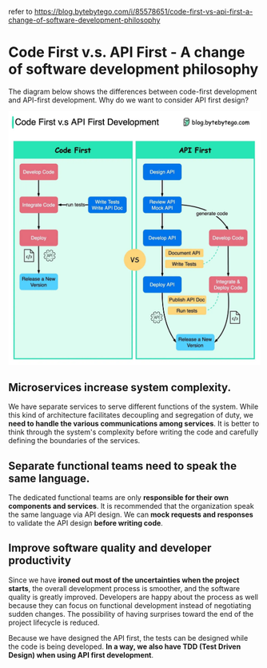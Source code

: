 refer to https://blog.bytebytego.com/i/85578651/code-first-vs-api-first-a-change-of-software-development-philosophy

# Code First v.s. API First - A change of software development philosophy

The diagram below shows the differences between code-first development and API-first development. Why do we want to consider API first design?

![010-1](images/010-1.webp)

## Microservices increase system complexity.
We have separate services to serve different functions of the system. 
While this kind of architecture facilitates decoupling and segregation of duty, 
we **need to handle the various communications among services**.
It is better to think through the system's complexity before writing the code 
and carefully defining the boundaries of the services.

## Separate functional teams need to speak the same language.
The dedicated functional teams are only **responsible for their own components and services**. 
It is recommended that the organization speak the same language via API design.
We can **mock requests and responses** to validate the API design **before writing code**.

## Improve software quality and developer productivity
Since we have **ironed out most of the uncertainties when the project starts**, 
the overall development process is smoother, and the software quality is greatly improved.
Developers are happy about the process as well 
because they can focus on functional development instead of negotiating sudden changes.
The possibility of having surprises toward the end of the project lifecycle is reduced.

Because we have designed the API first, 
the tests can be designed while the code is being developed. 
**In a way, we also have TDD (Test Driven Design) when using API first development**.

